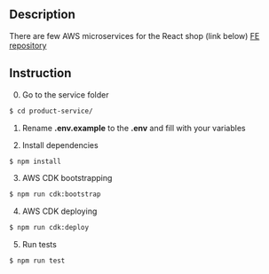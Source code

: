 ## Description

There are few AWS microservices for the React shop (link below)
[FE repository](https://github.com/Vonubat/nodejs-aws-shop-react/)

## Instruction

0. Go to the service folder

```bash
$ cd product-service/
```

1. Rename **.env.example** to the **.env** and fill with your variables

2. Install dependencies

```bash
$ npm install
```

3. AWS CDK bootstrapping

```bash
$ npm run cdk:bootstrap
```

4. AWS CDK deploying

```bash
$ npm run cdk:deploy
```

5. Run tests

```bash
$ npm run test
```
